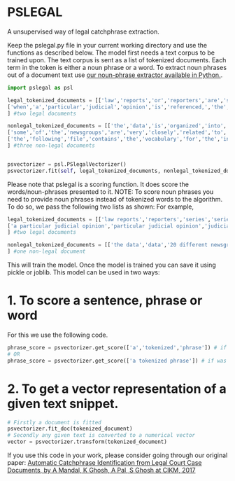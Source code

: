 # PSLEGAL
A unsupervised way of legal catchphrase extraction.

Keep the pslegal.py file in your current working directory and use the functions as described below.
The model first needs a text corpus to be trained upon.
The text corpus is sent as a list of tokenized documents. Each term in the token is either a noun phrase or a word. To extract noun phrases out of a document text use [our noun-phrase extractor available in Python.](https://github.com/amarnamarpan/NNP-extractor).

```python
import pslegal as psl

legal_tokenized_documents = [['law','reports','or','reporters','are','series','of','books','that','contain','judicial','opinions','from','a','selection','of','case','law','decided','by','courts'],
['when','a','particular','judicial','opinion','is','referenced,','the','law','report','series','in','which','the','opinion','is','printed','will','determine','the','case','citation','format'],
] #two legal documents

nonlegal_tokenized_documents = [['the','data','is','organized','into','20','different','newsgroups,','each','corresponding','to','a','different','topic'],
['some','of','the','newsgroups','are','very','closely','related','to','each','other'],
['the','following','file','contains','the','vocabulary','for','the','indexed','data'],
] #three non-legal documents


psvectorizer = psl.PSlegalVectorizer()
psvectorizer.fit(self, legal_tokenized_documents, nonlegal_tokenized_documents)
```
Please note that pslegal is a scoring function. It does score the words/noun-phrases presented to it. 
NOTE: To score noun phrases you need to provide noun phrases instead of tokenized words to the algorithm. To do so, we pass the following two lists as shown:
For example,

```python
legal_tokenized_documents = [['law reports','reporters','series','series of books','judicial opinions','opinions','a selection of case law','case law','courts'],
['a particular judicial opinion','particular judicial opinion','judicial opinion','the law report series','the law report','law report','the opinion','the case citation format'],
] #two legal documents

nonlegal_tokenized_documents = [['the data','data','20 different newsgroups','different newsgroups','newsgroups','a different topic','different topic', 'topic'],
] #one non-legal document
```



This will train the model.
Once the model is trained you can save it using pickle or joblib.
This model can be used in two ways:
 # 1. To score a sentence, phrase or word
 For this we use the following code.
 
 ```python
 phrase_score = psvectorizer.get_score(['a','tokenized','phrase']) # if was trained using tokenized words
 # OR
 phrase_score = psvectorizer.get_score(['a tokenized phrase']) # if was trained using noun phrases
 ```
 
 # 2. To get a vector representation of a given text snippet.

```python
# Firstly a document is fitted
psvectorizer.fit_doc(tokenized_document)
# Secondly any given text is converted to a numerical vector
vector = psvectorizer.transform(tokenized_document)
```


If you use this code in your work, please consider going through our original paper:
[Automatic Catchphrase Identification from Legal Court Case Documents, by A Mandal, K Ghosh, A Pal, S Ghosh at CIKM, 2017](https://dl.acm.org/doi/10.1145/3132847.3133102)

